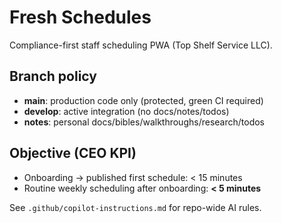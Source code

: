 # Fresh Schedules

Compliance-first staff scheduling PWA (Top Shelf Service LLC).

## Branch policy
- **main**: production code only (protected, green CI required)
- **develop**: active integration (no docs/notes/todos)
- **notes**: personal docs/bibles/walkthroughs/research/todos

## Objective (CEO KPI)
- Onboarding → published first schedule: < 15 minutes
- Routine weekly scheduling after onboarding: **< 5 minutes**

See `.github/copilot-instructions.md` for repo-wide AI rules.
